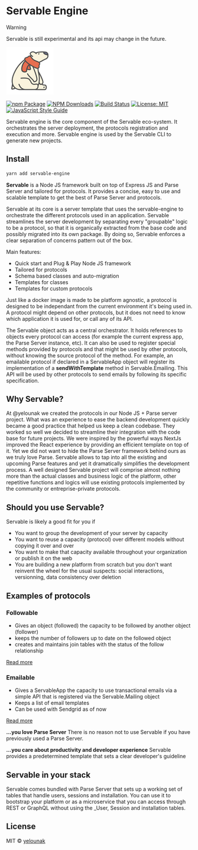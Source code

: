 # Servable Engine

> [!WARNING]
> Servable is still experimental and its api may change in the future.

![logo](/static/img/polar-bear-4.png)

[![npm Package](https://img.shields.io/npm/v/servable-engine.svg?style=flat-square)](https://www.npmjs.org/package/servable-engine)
[![NPM Downloads](https://img.shields.io/npm/dm/generator-servable.svg)](https://npmjs.org/package/servable-engine)
[![Build Status](https://github.com/yelounak/servable-engine/actions/workflows/release.yml/badge.svg)](https://github.com/yelounak/servable-engine/actions/tests.yml)
[![License: MIT](https://img.shields.io/badge/License-MIT-yellow.svg)](https://opensource.org/licenses/MIT)
[![JavaScript Style Guide](https://img.shields.io/badge/code_style-standard-brightgreen.svg)](https://standardjs.com)

Servable engine is the core component of the Servable eco-system.
It orchestrates the server deployment, the protocols registration and execution and more.
Servable engine is used by the Servable CLI to generate new projects.


## Install
```bash
yarn add servable-engine
```

**Servable** is a Node JS framework built on top of Express JS and Parse Server and tailored for protocols. It provides a concise, easy to use and scalable template to get the best of Parse Server and protocols.

Servable at its core is a server template that uses the servable-engine to orchestrate the different protocols used in an application. Servable streamlines the server development by separating every "groupable" logic to be a protocol, so that it is organically extracted from the base code and possibly migrated into its own package. By doing so, Servable enforces a clear separation of concerns pattern out of the box.

Main features:
- Quick start and Plug & Play Node JS framework
- Tailored for protocols
- Schema based classes and auto-migration
- Templates for classes
- Templates for custom protocols


Just like a docker image is made to be platform agnostic, a protocol is designed to be independant from the current environment it's being used in. A protocol might depend on other protocols, but it does not need to know which application it is used for, or call any of its API.

The Servable object acts as a central orchestrator. It holds references to objects every protocol can access (for example the current express app, the Parse Server instance, etc). It can also be used to register special methods provided by protocols and that might be used by other protocols, without knowing the source protocol of the method. For example, an emailable protocol if declared in a ServableApp object will register its implementation of a **sendWithTemplate** method in Servable.Emailing. This API will be used by other protocols to send emails by following its specific specification.

## Why Servable?
At @yelounak we created the protocols in our Node JS + Parse server project. What was an experience to ease the backend development quickly became a good practice that helped us keep a clean codebase. They worked so well we decided to streamline their integration with the code base for future projects. We were inspired by the powerful ways NextJs improved the React experience by providing an efficient template on top of it. Yet we did not want to hide the Parse Server framework behind ours as we truly love Parse. Servable allows to tap into all the existing and upcoming Parse features and yet it dramatically simplifies the development process. A well designed Servable project will comprise almost nothing more than the actual classes and business logic of the platform, other repetitive functions and logics will use existing protocols implemented by the community or entreprise-private protocols.

## Should you use Servable?
Servable is likely a good fit for you if
- You want to group the development of your server by capacity
- You want to reuse a capacity (protocol) over different models without copying it over and over
- You want to make that capacity available throughout your organization or publish it on the web
- You are building a new platform from scratch but you don't want reinvent the wheel for the usual suspects: social interactions, versionning, data consistency over deletion

## Examples of protocols
### Followable
- Gives an object (followed) the capacity to be followed by another object (follower)
- keeps the number of followers up to date on the followed object
- creates and maintains join tables with the status of the follow relationship

[Read more](../protocolsLibrary/followable/)

### Emailable
- Gives a ServableApp the capacity to use transactional emails via a simple API that is registered via the Servable.Mailing object
- Keeps a list of email templates
- Can be used with Sendgrid as of now

[Read more](../protocolsLibrary/emailable/)

**...you love Parse Server**
There is no reason not to use Servable if you have previously used a Parse Server.

**...you care about productivity and developer experience**
Servable provides a predetermined template that sets a clear developer's guideline

## Servable in your stack
Servable comes bundled with Parse Server that sets up a working set of tables that handle users, sessions and installation. You can use it to bootstrap your platform or as a microservice that you can access through REST or GraphQL without using the _User, Session and installation tables.


## License

MIT © [yelounak](https://github.com/yelounak)

